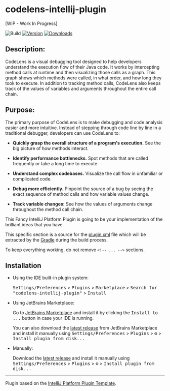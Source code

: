 # codelens-intellij-plugin

[WIP - Work In Progress]

![Build](https://github.com/nworkzdev/codelens-intellij-plugin/workflows/Build/badge.svg)
[![Version](https://img.shields.io/jetbrains/plugin/v/MARKETPLACE_ID.svg)](https://plugins.jetbrains.com/plugin/MARKETPLACE_ID)
[![Downloads](https://img.shields.io/jetbrains/plugin/d/MARKETPLACE_ID.svg)](https://plugins.jetbrains.com/plugin/MARKETPLACE_ID)

## Description:

CodeLens is a visual debugging tool designed to help developers understand the execution flow of their Java code. It works by intercepting method calls at runtime and then visualizing those calls as a graph. This graph shows which methods were called, in what order, and how long they took to execute. In addition to tracking method calls, CodeLens also keeps track of the values of variables and arguments throughout the entire call chain.

## Purpose:

The primary purpose of CodeLens is to make debugging and code analysis easier and more intuitive. Instead of stepping through code line by line in a traditional debugger, developers can use CodeLens to:

* **Quickly grasp the overall structure of a program's execution.** See the big picture of how methods interact.

* **Identify performance bottlenecks.** Spot methods that are called frequently or take a long time to execute.

* **Understand complex codebases.** Visualize the call flow in unfamiliar or complicated code.

* **Debug more efficiently.** Pinpoint the source of a bug by seeing the exact sequence of method calls and how variable values change.

* **Track variable changes:** See how the values of arguments change throughout the method call chain.

<!-- Plugin description -->
This Fancy IntelliJ Platform Plugin is going to be your implementation of the brilliant ideas that you have.

This specific section is a source for the [plugin.xml](/src/main/resources/META-INF/plugin.xml) file which will be extracted by the [Gradle](/build.gradle.kts) during the build process.

To keep everything working, do not remove `<!-- ... -->` sections. 
<!-- Plugin description end -->

## Installation

- Using the IDE built-in plugin system:
  
  <kbd>Settings/Preferences</kbd> > <kbd>Plugins</kbd> > <kbd>Marketplace</kbd> > <kbd>Search for "codelens-intellij-plugin"</kbd> >
  <kbd>Install</kbd>
  
- Using JetBrains Marketplace:

  Go to [JetBrains Marketplace](https://plugins.jetbrains.com/plugin/MARKETPLACE_ID) and install it by clicking the <kbd>Install to ...</kbd> button in case your IDE is running.

  You can also download the [latest release](https://plugins.jetbrains.com/plugin/MARKETPLACE_ID/versions) from JetBrains Marketplace and install it manually using
  <kbd>Settings/Preferences</kbd> > <kbd>Plugins</kbd> > <kbd>⚙️</kbd> > <kbd>Install plugin from disk...</kbd>

- Manually:

  Download the [latest release](https://github.com/nworkzdev/codelens-intellij-plugin/releases/latest) and install it manually using
  <kbd>Settings/Preferences</kbd> > <kbd>Plugins</kbd> > <kbd>⚙️</kbd> > <kbd>Install plugin from disk...</kbd>


---
Plugin based on the [IntelliJ Platform Plugin Template][template].

[template]: https://github.com/JetBrains/intellij-platform-plugin-template
[docs:plugin-description]: https://plugins.jetbrains.com/docs/intellij/plugin-user-experience.html#plugin-description-and-presentation
